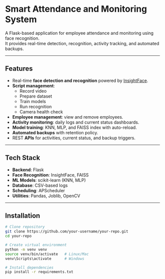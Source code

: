 # Smart Attendance and Monitoring System

A Flask-based application for employee attendance and monitoring using face recognition.  
It provides real-time detection, recognition, activity tracking, and automated backups.

---

## Features

- Real-time **face detection and recognition** powered by [InsightFace](https://github.com/deepinsight/insightface).
- **Script management**:
  - Record video
  - Prepare dataset
  - Train models
  - Run recognition
  - Camera health check
- **Employee management**: view and remove employees.
- **Activity monitoring**: daily logs and current status dashboards.
- **Model training**: KNN, MLP, and FAISS index with auto-reload.
- **Automated backups** with retention policy.
- REST **APIs** for activities, current status, and backup triggers.

---

## Tech Stack

- **Backend**: Flask
- **Face Recognition**: InsightFace, FAISS
- **ML Models**: scikit-learn (KNN, MLP)
- **Database**: CSV-based logs
- **Scheduling**: APScheduler
- **Utilities**: Pandas, Joblib, OpenCV

---

## Installation

```bash
# Clone repository
git clone https://github.com/your-username/your-repo.git
cd your-repo

# Create virtual environment
python -m venv venv
source venv/bin/activate   # Linux/Mac
venv\Scripts\activate      # Windows

# Install dependencies
pip install -r requirements.txt
